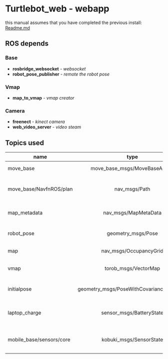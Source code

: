 # Turtlebot_web - **webapp**

this manual assumes that you have completed the previous install: [Readme.md](Readme.md)

## ROS depends 

### Base

* **rosbridge_websocket** - *websocket*
* **robot_pose_publisher** - *remote the robot pose*

### Vmap

* **map_to_vmap** - *vmap creator*

### Camera

* **freenect** - *kinect camera*
* **web_video_server** - *video steam*

## Topics used

| name                        |                   type                   |                         use |  editable                            | ref        |
| --------------------------- |:----------------------------------------:| --------------------------- |:------------------------------------:|------------|
| move_base                   |  move_base_msgs/MoveBaseAction           | Set a goal                  | a.serverName, a.actionName           | Map, Vmap  |
| move_base/NavfnROS/plan     |  nav_msgs/Path                           | View the planned path       | a.navServerName, a.navActionName     | Map, Vmap  |
| map_metadata                | nav_msgs/MapMetaData                     | Adjust map display          | -                                    | Map, Vmap  |
| robot_pose                  | geometry_msgs/Pose                       | View robot pose             | -                                    | Map, Vmap  |
| map                         | nav_msgs/OccupancyGrid                   | View the map                | -                                    | Map        |
| vmap                        | torob_msgs/VectorMap                     | View the Vmap               | a.vmapServerName                     | Vmap       |
| initialpose                 | geometry_msgs/PoseWithCovarianceStamped  | Set robot pose              | -                                    | Vmap       |
| laptop_charge               | sensor_msgs/BatteryState                 | Displays the laptop battery | a.laptopTopicName, a.laptopTopicType | Status     |
| mobile_base/sensors/core    | kobuki_msgs/SensorState                  | Displays the robot battery  | a.botTopicName, a.botTopicType       | Status     |

